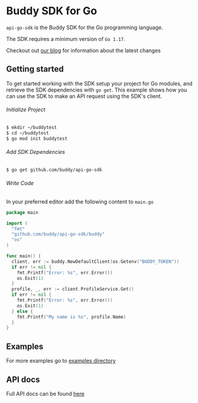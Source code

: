 # Buddy SDK for Go

`api-go-sdk` is the Buddy SDK for the Go programming language.

The SDK requires a minimum version of `Go 1.17`.

Checkout out [our blog](https://buddy.works/blog) for information about the latest changes

## Getting started
To get started working with the SDK setup your project for Go modules, and retrieve the SDK dependencies with `go get`.
This example shows how you can use the SDK to make an API request using the SDK's client.

###### Initialize Project
```sh
$ mkdir ~/buddytest
$ cd ~/buddytest
$ go mod init buddytest
```
###### Add SDK Dependencies
```sh
$ go get github.com/buddy/api-go-sdk
```

###### Write Code
In your preferred editor add the following content to `main.go`

```go
package main

import (
  "fmt"
  "github.com/buddy/api-go-sdk/buddy"
  "os"
)

func main() {
  client, err := buddy.NewDefaultClient(os.Getenv("BUDDY_TOKEN"))
  if err != nil {
    fmt.Printf("Error: %s", err.Error())
    os.Exit(1)
  }
  profile, _, err := client.ProfileService.Get()
  if err != nil {
    fmt.Printf("Error: %s", err.Error())
    os.Exit(1)
  } else {
    fmt.Printf("My name is %s", profile.Name)
  }
}
```

## Examples
For more examples go to [examples directory](https://github.com/buddy/api-go-sdk/tree/main/examples)

## API docs
Full API docs can be found [here](https://buddy.works/docs/api)